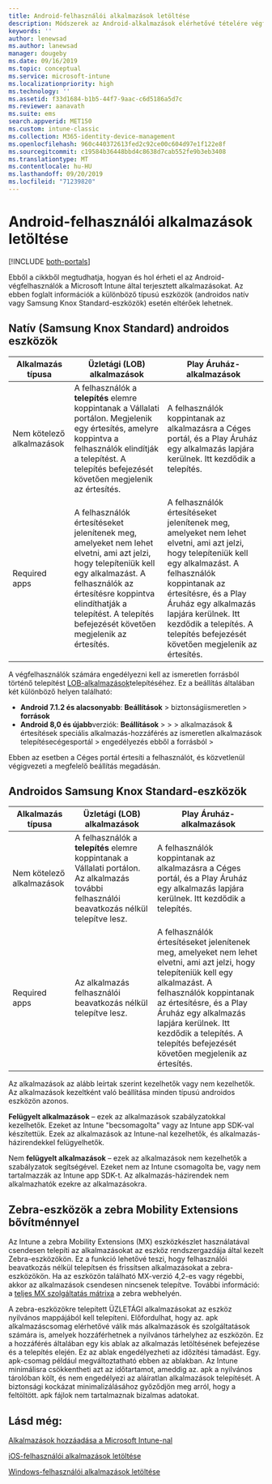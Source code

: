 ```yaml
---
title: Android-felhasználói alkalmazások letöltése
description: Módszerek az Android-alkalmazások elérhetővé tételére végfelhasználók számára
keywords: ''
author: lenewsad
ms.author: lanewsad
manager: dougeby
ms.date: 09/16/2019
ms.topic: conceptual
ms.service: microsoft-intune
ms.localizationpriority: high
ms.technology: ''
ms.assetid: f33d1684-b1b5-44f7-9aac-c6d5186a5d7c
ms.reviewer: aanavath
ms.suite: ems
search.appverid: MET150
ms.custom: intune-classic
ms.collection: M365-identity-device-management
ms.openlocfilehash: 960c440372613fed2c92ce00c604d97e1f122e8f
ms.sourcegitcommit: c19584b36448bbd4c8638d7cab552fe9b3eb3408
ms.translationtype: MT
ms.contentlocale: hu-HU
ms.lasthandoff: 09/20/2019
ms.locfileid: "71239820"
---
```

# <a name="how-your-android-users-get-their-apps"></a>Android-felhasználói alkalmazások letöltése

[!INCLUDE [both-portals](./includes/note-for-both-portals.md)]

Ebből a cikkből megtudhatja, hogyan és hol érheti el az Android-végfelhasználók a Microsoft Intune által terjesztett alkalmazásokat. Az ebben foglalt információk a különböző típusú eszközök (androidos natív vagy Samsung Knox Standard-eszközök) esetén eltérőek lehetnek.

## <a name="native-non-samsung-knox-standard-android-devices"></a>Natív (Samsung Knox Standard) androidos eszközök

| Alkalmazás típusa | Üzletági (LOB) alkalmazások | Play Áruház-alkalmazások  |
| ------------- |-------------| -----|
| Nem kötelező alkalmazások      | A felhasználók a **telepítés** elemre koppintanak a Vállalati portálon. Megjelenik egy értesítés, amelyre koppintva a felhasználók elindítják a telepítést. A telepítés befejezését követően megjelenik az értesítés. | A felhasználók koppintanak az alkalmazásra a Céges portál, és a Play Áruház egy alkalmazás lapjára kerülnek. Itt kezdődik a telepítés.|
| Required apps      | A felhasználók értesítéseket jelenítenek meg, amelyeket nem lehet elvetni, ami azt jelzi, hogy telepíteniük kell egy alkalmazást. A felhasználók az értesítésre koppintva elindíthatják a telepítést. A telepítés befejezését követően megjelenik az értesítés.    | A felhasználók értesítéseket jelenítenek meg, amelyeket nem lehet elvetni, ami azt jelzi, hogy telepíteniük kell egy alkalmazást. A felhasználók koppintanak az értesítésre, és a Play Áruház egy alkalmazás lapjára kerülnek. Itt kezdődik a telepítés. A telepítés befejezését követően megjelenik az értesítés. |

A végfelhasználók számára engedélyezni kell az ismeretlen forrásból történő telepítést [LOB-alkalmazások](lob-apps-android.md)telepítéséhez. Ez a beállítás általában két különböző helyen található:

* **Android 7.1.2 és alacsonyabb**: **Beállítások** > biztonságiismeretlen > **források**
* **Android 8,0 és újabb**verziók: **Beállítások** >  >  > alkalmazások & értesítések speciális alkalmazás-hozzáférés az ismeretlen alkalmazások telepítésecégesportál > engedélyezés ebből a forrásból > 

Ebben az esetben a Céges portál értesíti a felhasználót, és közvetlenül végigvezeti a megfelelő beállítás megadásán. 

## <a name="samsung-knox-standard-android-devices"></a>Androidos Samsung Knox Standard-eszközök

| Alkalmazás típusa | Üzletági (LOB) alkalmazások | Play Áruház-alkalmazások  |
| ------------- |-------------| -----|
| Nem kötelező alkalmazások      | A felhasználók a **telepítés** elemre koppintanak a Vállalati portálon. Az alkalmazás további felhasználói beavatkozás nélkül telepítve lesz. | A felhasználók koppintanak az alkalmazásra a Céges portál, és a Play Áruház egy alkalmazás lapjára kerülnek. Itt kezdődik a telepítés.|
| Required apps      | Az alkalmazás felhasználói beavatkozás nélkül telepítve lesz.    | A felhasználók értesítéseket jelenítenek meg, amelyeket nem lehet elvetni, ami azt jelzi, hogy telepíteniük kell egy alkalmazást. A felhasználók koppintanak az értesítésre, és a Play Áruház egy alkalmazás lapjára kerülnek. Itt kezdődik a telepítés. A telepítés befejezését követően megjelenik az értesítés. |

Az alkalmazások az alább leírtak szerint kezelhetők vagy nem kezelhetők. Az alkalmazások kezeltként való beállítása minden típusú androidos eszközön azonos.

**Felügyelt alkalmazások** – ezek az alkalmazások szabályzatokkal kezelhetők. Ezeket az Intune "becsomagolta" vagy az Intune app SDK-val készítettük. Ezek az alkalmazások az Intune-nal kezelhetők, és alkalmazás-házirendekkel felügyelhetők.

Nem **felügyelt alkalmazások** – ezek az alkalmazások nem kezelhetők a szabályzatok segítségével. Ezeket nem az Intune csomagolta be, vagy nem tartalmazzák az Intune app SDK-t. Az alkalmazás-házirendek nem alkalmazhatók ezekre az alkalmazásokra.

## <a name="zebra-devices-with-zebra-mobility-extensions"></a>Zebra-eszközök a zebra Mobility Extensions bővítménnyel

Az Intune a zebra Mobility Extensions (MX) eszközkészlet használatával csendesen telepíti az alkalmazásokat az eszköz rendszergazdája által kezelt Zebra-eszközökön. Ez a funkció lehetővé teszi, hogy felhasználói beavatkozás nélkül telepítsen és frissítsen alkalmazásokat a zebra-eszközökön. Ha az eszközön található MX-verzió 4,2-es vagy régebbi, akkor az alkalmazások csendesen nincsenek telepítve. További információ: a [teljes MX szolgáltatás mátrixa](http://techdocs.zebra.com/mx/compatibility/) a zebra webhelyén.

A zebra-eszközökre telepített ÜZLETÁGI alkalmazásokat az eszköz nyilvános mappájából kell telepíteni. Előfordulhat, hogy az. apk alkalmazáscsomag elérhetővé válik más alkalmazások és szolgáltatások számára is, amelyek hozzáférhetnek a nyilvános tárhelyhez az eszközön. Ez a hozzáférés általában egy kis ablak az alkalmazás letöltésének befejezése és a telepítés elején. Ez az ablak engedélyezheti az időzítési támadást. Egy. apk-csomag például megváltoztatható ebben az ablakban. Az Intune minimálisra csökkentheti azt az időtartamot, ameddig az. apk a nyilvános tárolóban költ, és nem engedélyezi az aláíratlan alkalmazások telepítését. A biztonsági kockázat minimalizálásához győződjön meg arról, hogy a feltöltött. apk fájlok nem tartalmaznak bizalmas adatokat.

## <a name="see-also"></a>Lásd még:

[Alkalmazások hozzáadása a Microsoft Intune-nal](apps-add.md)

[iOS-felhasználói alkalmazások letöltése](end-user-apps-ios.md)

[Windows-felhasználói alkalmazások letöltése](end-user-apps-windows.md)
